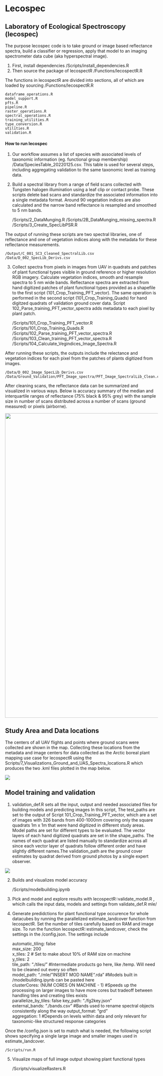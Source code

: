 Lecospec
================

## Laboratory of Ecological Spectroscopy (lecospec)

The purpose lecospec code is to take ground or image based reflectance
spectra, build a classifier or regression, apply that model to an
imaging spectrometer data cube (aka hyperspectral image).

1)  First, install dependencies /Scripts/install\_dependencies.R
2)  Then source the package of lecospectR /Functions/lecospectR.R

The functions in lecospectR are divided into sections, all of which are
loaded by sourcing /Functions/lecospectR.R

``` 
dataframe_operations.R  
model_support.R 
pfts.R  
pipeline.R  
raster_operations.R 
spectral_operations.R   
training_utilities.R    
type_conversion.R   
utilities.R 
validation.R    
```

#### How to run lecospec

1)  Our workflow assumes a list of species with associated levels of
    taxonomic information (eg. functional group membership)
    /Data/SpeciesTable\_20220125.csv. This table is used for several
    steps, including aggregating validation to the same taxonomic level
    as training data.

2)  Build a spectral library from a range of field scans collected with
    Tungsten halogen illumination using a leaf clip or contact probe.
    These scripts delete bad scans and standardize the associated
    information into a single metadata format. Around 90 vegetation
    indices are also calculated and the narrow band reflectance is
    resampled and smoothed to 5 nm bands.
    
    /Scripts/2\_DataMunging.R
    /Scripts/2B\_DataMunging\_missing\_spectra.R  
    /Scripts/3\_Create\_SpecLibPSR.R

The output of running these scripts are two spectral libraries, one of
reflectance and one of vegetation indices along with the metadata for
these reflectance measurements.

    /Output/C_001_SC3_Cleaned_SpectralLib.csv
    /Data/D_002_SpecLib_Derivs.csv

3)  Collect spectra from pixels in images from UAV in quadrats and
    patches of plant functional types visible in ground reference or
    higher resolution RGB imagery. Calculate vegetation indices, smooth
    and resample spectra to 5 nm wide bands. Reflectance spectra are
    extracted from hand digitized patches of plant functional types
    provided as a shapefile to the first script
    (101\_Crop\_Training\_PFT\_vector). The same operation is performed
    in the second script (101\_Crop\_Training\_Quads) for hand digitzed
    quadrats of validation ground cover data. Script
    102\_Parse\_training\_PFT\_vector\_spectra adds metadata to each
    pixel by plant patch.
    
    /Scripts/101\_Crop\_Training\_PFT\_vector.R  
    /Scripts/101\_Crop\_Training\_Quads.R  
    /Scripts/102\_Parse\_training\_PFT\_vector\_spectra.R  
    /Scripts/103\_Clean\_training\_PFT\_vector\_spectra.R  
    /Scripts/104\_Calculate\_Vegindices\_Image\_Spectra.R

After running these scripts, the outputs include the relectance and
vegetation indices for each pixel from the patches of plants digitized
from images.

    /Data/D_002_Image_SpecLib_Derivs.csv
    /Data/Ground_Validation/PFT_Image_spectra/PFT_Image_SpectralLib_Clean.csv

After cleaning scans, the reflectance data can be summarized and
visualized in various ways. Below is accuracy summary of the median and
interquartile ranges of reflectance (75% black & 95% grey) with the
sample size in number of scans distributed across a number of scans
(ground measured) or pixels (airborne).

<img src="./Output/Fnc_grp1_spectral_profiles_PFT_IMG_SPECTRA_ALL.jpg" width="1000" height="1000">

## Study Area and Data locations

The centers of all UAV flights and points where ground scans were
collected are shown in the map. Collecting these locations from the
metadata and image centers for data collected as the Arctic boreal plant
mapping use case for lecospectR using the
Scripts/7\_Visualizations\_Ground\_and\_UAS\_Spectra\_locations.R which
produces the two .kml files plotted in the map below.

<img src="./Output/StudyAreaGround_Airborne_Spectra_Locs.jpg" >

## Model training and validation

1)  validation\_def.R sets all the input, output and needed associated
    files for building models and predicting images In this script, The
    test\_paths are set to the output of Script
    101\_Crop\_Training\_PFT\_vector, which are a set of images with 326
    bands from 400-1000nm covering only the square quadrats 1m x 1m that
    were hand digitized in different study areas. Model paths are set
    for different types to be evaluated. The vector layers of each hand
    digitized quadrats are set in tihe shape\_paths. The names of each
    quadrat are listed manually to standardize across all since each
    vector layer of quadrats follow different order and have slightly
    different names.The validation\_path are the ground cover estimates
    by quadrat derived from ground photos by a single expert observer.

<img src="./Output/Prediction/EightmileQuads.jpeg" >

2)  Builds and visualizes model accuracy
    
    /Scripts/modelbuilding.ipynb

3)  Pick and model and explore results with
    lecospectR::validate\_model.R , whicih calls the input data, models
    and settings from validate\_def.R mle/

4)  Generate predidctions for plant functional type occurence for whole
    datacubes by running the parallelized estimate\_landcover function
    from lecospectR. Set the number of tiles carefully based on RAM and
    image size. To run the function lecospectR::estimate\_landcover,
    check the settings in the /config.json. The settings include
    
    automatic\_tiling: false  
    max\_size: 200  
    x\_tiles: 2 \# Set to make about 10% of RAM size on machine  
    y\_tiles: 2  
    tile\_path: “./tiles/” \#Intermediate products go here, like /temp.
    Will need to be cleaned out every so often  
    model\_path: “./mle/”INSERT MOD NAME“.rda” \#Models built in
    /modelbuilding.ipynb can be pasted here  
    clusterCores: (NUM CORES ON MACHINE - 1) \#Speeds up the processing
    on larger images to have more cores but tradeoff between handling
    tiles and creating tiles exists  
    parallelize\_by\_tiles: false key\_path: “./fg2key.json”  
    external\_bands: “./bands.csv” \#Bands used to rename spectral
    objects consistently along the way output\_format: “grd”  
    aggregation: 1 \#Depends on levels within data and only relevant for
    taxonomic-like structured response categories

Once the /config.json is set to match what is needed, the following
script shows specifying a single large image and smaller images used in
estimate\_landcover.

    /Scripts/run.R 

5)  Visualize maps of full image output showing plant functional types
    
    /Scripts/visualizeRasters.R
